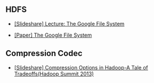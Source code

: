 ## HDFS


- [[Slideshare] Lecture: The Google File System](http://www.slideshare.net/romain_jacotin/the-google-file-system-gfs?qid=4cbfb4c3-6b4a-4622-9ad8-5be48340837c&v=qf1&b=&from_search=5)

- [[Paper] The Google File System](http://static.googleusercontent.com/media/research.google.com/ko//archive/gfs-sosp2003.pdf)

## Compression Codec
- [[Slideshare] Compression Options in Hadoop-A Tale of Tradeoffs(Hadoop Summit 2013)](http://www.slideshare.net/Hadoop_Summit/kamat-singh-june27425pmroom210cv2?related=1)